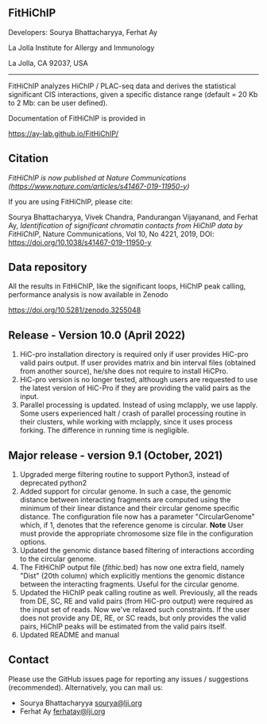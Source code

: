 FitHiChIP
----------------

Developers: Sourya Bhattacharyya, Ferhat Ay

La Jolla Institute for Allergy and Immunology

La Jolla, CA 92037, USA

**************************

FitHiChIP analyzes HiChIP / PLAC-seq data and derives the statistical significant CIS interactions, given a specific distance range (default = 20 Kb to 2 Mb: can be user defined).


Documentation of FitHiChIP is provided in 

https://ay-lab.github.io/FitHiChIP/


Citation
-----------
*FitHiChIP is now published at Nature Communications (<https://www.nature.com/articles/s41467-019-11950-y>)*

If you are using FitHiChIP, please cite:

Sourya Bhattacharyya, Vivek Chandra, Pandurangan Vijayanand, and Ferhat Ay, *Identification of significant chromatin contacts from HiChIP data by FitHiChIP*, Nature Communications, Vol 10, No 4221, 2019, DOI: <https://doi.org/10.1038/s41467-019-11950-y>


Data repository
-----------------

All the results in FitHiChIP, like the significant loops, HiChIP peak calling, performance analysis is now available in Zenodo

https://doi.org/10.5281/zenodo.3255048


Release - Version 10.0 (April 2022)
---------------------------
1. HiC-pro installation directory is required only if user provides HiC-pro valid pairs output. If user provides matrix and bin interval files (obtained from another source), he/she does not require to install HiCPro.
2. HiC-pro version is no longer tested, although users are requested to use the latest version of HiC-Pro if they are providing the valid pairs as the input.
3. Parallel processing is updated. Instead of using mclapply, we use lapply. Some users experienced halt / crash of parallel processing routine in their clusters, while working with mclapply, since it uses process forking. The difference in running time is negligible.


Major release - version 9.1 (October, 2021)
---------------------------------------------------------
1. Upgraded merge filtering routine to support Python3, instead of deprecated python2
2. Added support for circular genome. In such a case, the genomic distance between interacting fragments are computed using the minimum of their linear distance and their circular genome specific distance. The configuration file now has a parameter "CircularGenome" which, if 1, denotes that the reference genome is circular. **Note** User must provide the appropriate chromosome size file in the configuration options.
3. Updated the genomic distance based filtering of interactions according to the circular genome.
4. The FitHiChIP output file (*fithic*.bed) has now one extra field, namely "Dist" (20th column) which explicitly mentions the genomic distance between the interacting fragments. Useful for the circular genome.
5. Updated the HiChIP peak calling routine as well. Previously, all the reads from DE, SC, RE and valid pairs (from HiC-pro output) were required as the input set of reads. Now we've relaxed such constraints. If the user does not provide any DE, RE, or SC reads, but only provides the valid pairs, HiChIP peaks will be estimated from the valid pairs itself.	
6. Updated README and manual


Contact
--------

Please use the GitHub issues page for reporting any issues / suggestions (recommended). Alternatively, you can mail us:

- Sourya Bhattacharyya <sourya@lji.org>
- Ferhat Ay <ferhatay@lji.org>

